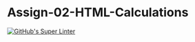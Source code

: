 # Assign-02-HTML-Calculations
[![GitHub's Super Linter](https://github.com/ICS20-Programming-GraydonE/Assign-02-HTML-Calculations/workflows/GitHub's%20Super%20Linter/badge.svg)](https://github.com/ICS20-Programming-GraydonE/Assign-02-HTML-Calculations/actions)
